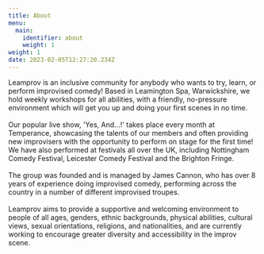 ```yaml
---
title: About
menu:
  main:
    identifier: about
    weight: 1
weight: 1
date: 2023-02-05T12:27:20.234Z
---
```

Leamprov is an inclusive community for anybody who wants to try, learn, or perform improvised comedy! Based in Leamington Spa, Warwickshire, we hold weekly workshops for all abilities, with a friendly, no-pressure environment which will get you up and doing your first scenes in no time.\
\
Our popular live show, 'Yes, And...!' takes place every month at Temperance, showcasing the talents of our members and often providing new improvisers with the opportunity to perform on stage for the first time! We have also performed at festivals all over the UK, including Nottingham Comedy Festival, Leicester Comedy Festival and the Brighton Fringe.\
\
The group was founded and is managed by James Cannon, who has over 8 years of experience doing improvised comedy, performing across the country in a number of different improvised troupes.\
\
Leamprov aims to provide a supportive and welcoming environment to people of all ages, genders, ethnic backgrounds, physical abilities, cultural views, sexual orientations, religions, and nationalities, and are currently working to encourage greater diversity and accessibility in the improv scene.